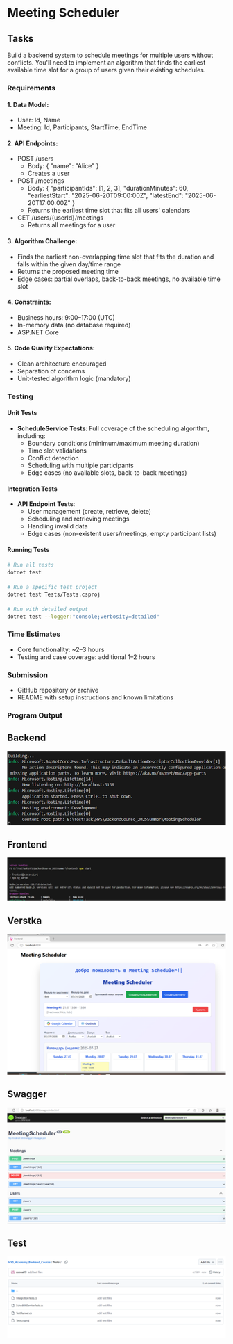 # Meeting Scheduler

## Tasks

Build a backend system to schedule meetings for multiple users without conflicts. You'll need to implement an algorithm that finds the earliest available time slot for a group of users given their existing schedules.

### Requirements

#### 1. Data Model:
- User: Id, Name
- Meeting: Id, Participants, StartTime, EndTime

#### 2. API Endpoints:
- POST /users
  - Body: { "name": "Alice" }
  - Creates a user
- POST /meetings
  - Body:
    {
      "participantIds": [1, 2, 3],
      "durationMinutes": 60,
      "earliestStart": "2025-06-20T09:00:00Z",
      "latestEnd": "2025-06-20T17:00:00Z"
    }
  - Returns the earliest time slot that fits all users' calendars
- GET /users/{userId}/meetings
  - Returns all meetings for a user

#### 3. Algorithm Challenge:
- Finds the earliest non-overlapping time slot that fits the duration and falls within the given day/time range
- Returns the proposed meeting time
- Edge cases: partial overlaps, back-to-back meetings, no available time slot

#### 4. Constraints:
- Business hours: 9:00–17:00 (UTC)
- In-memory data (no database required)
- ASP.NET Core

#### 5. Code Quality Expectations:
- Clean architecture encouraged
- Separation of concerns
- Unit-tested algorithm logic (mandatory)

### Testing

#### Unit Tests
- **ScheduleService Tests**: Full coverage of the scheduling algorithm, including:
  - Boundary conditions (minimum/maximum meeting duration)
  - Time slot validations
  - Conflict detection
  - Scheduling with multiple participants
  - Edge cases (no available slots, back-to-back meetings)

#### Integration Tests
- **API Endpoint Tests**:
  - User management (create, retrieve, delete)
  - Scheduling and retrieving meetings
  - Handling invalid data
  - Edge cases (non-existent users/meetings, empty participant lists)

#### Running Tests
```bash
# Run all tests
dotnet test

# Run a specific test project
dotnet test Tests/Tests.csproj

# Run with detailed output
dotnet test --logger:"console;verbosity=detailed"
```



### Time Estimates
- Core functionality: ~2–3 hours
- Testing and case coverage: additional 1–2 hours

### Submission
 - GitHub repository or archive
 - README with setup instructions and known limitations

### Program Output


## Backend

![backend](img/1.png)




## Frontend

![frontend](img/frontend.png)




## Verstka

![verstka](img/verstka.png)




## Swagger

![swagger](img/swagger.png)



## Test

![test](img/TestFiles.png)


